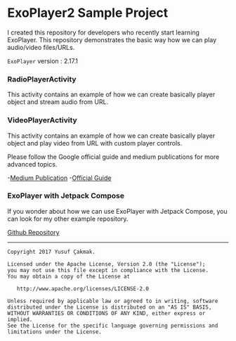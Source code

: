 # ExoPlayer2 Sample Project

I created this repository for developers who recently start learning ExoPlayer. This repository demonstrates the basic way how we can play audio/video files/URLs.

`ExoPlayer` version : 2.17.1

### RadioPlayerActivity
This activity contains an example of how we can create basically player object and stream audio from URL.

### VideoPlayerActivity

This activity contains an example of how we can create basically player object and play video from URL with custom player controls.



Please follow the Google official guide and medium publications for more advanced topics.

-[Medium Publication](https://medium.com/google-exoplayer)
-[Official Guide](https://exoplayer.dev/)


### ExoPlayer with Jetpack Compose

If you wonder about how we can use ExoPlayer with Jetpack Compose, you can look for my other example repository.

[Github Repository](https://github.com/yusufcakmak/ExoPlayerComposeSample)



--------


    Copyright 2017 Yusuf Çakmak.

    Licensed under the Apache License, Version 2.0 (the "License");
    you may not use this file except in compliance with the License.
    You may obtain a copy of the License at

       http://www.apache.org/licenses/LICENSE-2.0

    Unless required by applicable law or agreed to in writing, software
    distributed under the License is distributed on an "AS IS" BASIS,
    WITHOUT WARRANTIES OR CONDITIONS OF ANY KIND, either express or implied.
    See the License for the specific language governing permissions and
    limitations under the License.
